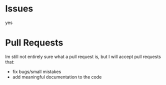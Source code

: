# Issues
yes

# Pull Requests
Im still not entirely sure what a pull request is, but I will accept pull requests that:
- fix bugs/small mistakes
- add meaningful documentation to the code
